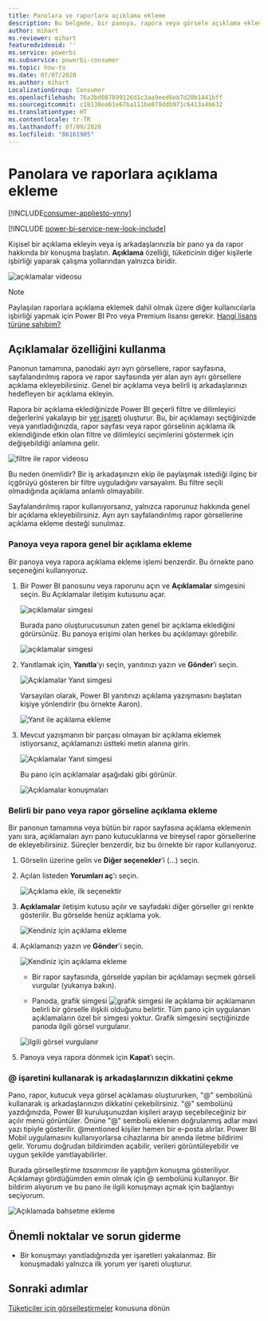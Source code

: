 ```yaml
---
title: Panolara ve raporlara açıklama ekleme
description: Bu belgede, bir panoya, rapora veya görsele açıklama ekleme ve birlikte çalıştığınız kişilerle konuşmak için açıklamaları kullanma işlemleri gösterilir.
author: mihart
ms.reviewer: mihart
featuredvideoid: ''
ms.service: powerbi
ms.subservice: powerbi-consumer
ms.topic: how-to
ms.date: 07/07/2020
ms.author: mihart
LocalizationGroup: Consumer
ms.openlocfilehash: 76a3bd087899126d1c3aa9eed6eb7d20b1441bff
ms.sourcegitcommit: c18130ea61e67ba111be870ddb971c6413a4b632
ms.translationtype: HT
ms.contentlocale: tr-TR
ms.lasthandoff: 07/09/2020
ms.locfileid: "86161905"
---
```

# <a name="add-comments-to-a-dashboard-or-report"></a>Panolara ve raporlara açıklama ekleme

[!INCLUDE[consumer-appliesto-ynny](../includes/consumer-appliesto-ynny.md)]

[!INCLUDE [power-bi-service-new-look-include](../includes/power-bi-service-new-look-include.md)]

Kişisel bir açıklama ekleyin veya iş arkadaşlarınızla bir pano ya da rapor hakkında bir konuşma başlatın. **Açıklama** özelliği, *tüketicinin* diğer kişilerle işbirliği yaparak çalışma yollarından yalnızca biridir. 

![açıklamalar videosu](media/end-user-comment/comment.gif)

> [!NOTE]
> Paylaşılan raporlara açıklama eklemek dahil olmak üzere diğer kullanıcılarla işbirliği yapmak için Power BI Pro veya Premium lisansı gerekir. [Hangi lisans türüne sahibim?](end-user-license.md)

## <a name="how-to-use-the-comments-feature"></a>Açıklamalar özelliğini kullanma
Panonun tamamına, panodaki ayrı ayrı görsellere, rapor sayfasına, sayfalandırılmış rapora ve rapor sayfasında yer alan ayrı ayrı görsellere açıklama ekleyebilirsiniz. Genel bir açıklama veya belirli iş arkadaşlarınızı hedefleyen bir açıklama ekleyin.  

Rapora bir açıklama eklediğinizde Power BI geçerli filtre ve dilimleyici değerlerini yakalayıp bir [yer işareti](end-user-bookmarks.md) oluşturur. Bu, bir açıklamayı seçtiğinizde veya yanıtladığınızda, rapor sayfası veya rapor görselinin açıklama ilk eklendiğinde etkin olan filtre ve dilimleyici seçimlerini göstermek için değişebildiği anlamına gelir.  

![filtre ile rapor videosu](media/end-user-comment/power-bi-comment.gif)

Bu neden önemlidir? Bir iş arkadaşınızın ekip ile paylaşmak istediği ilginç bir içgörüyü gösteren bir filtre uyguladığını varsayalım. Bu filtre seçili olmadığında açıklama anlamlı olmayabilir.

Sayfalandırılmış rapor kullanıyorsanız, yalnızca raporunuz hakkında genel bir açıklama ekleyebilirsiniz.  Ayrı ayrı sayfalandırılmış rapor görsellerine açıklama ekleme desteği sunulmaz.

### <a name="add-a-general-comment-to-a-dashboard-or-report"></a>Panoya veya rapora genel bir açıklama ekleme
Bir panoya veya rapora açıklama ekleme işlemi benzerdir.  Bu örnekte pano seçeneğini kullanıyoruz. 

1. Bir Power BI panosunu veya raporunu açın ve **Açıklamalar** simgesini seçin. Bu Açıklamalar iletişim kutusunu açar.

    ![açıklamalar simgesi](media/end-user-comment/power-bi-comments-icon.png)

    Burada pano oluşturucusunun zaten genel bir açıklama eklediğini görürsünüz.  Bu panoya erişimi olan herkes bu açıklamayı görebilir.

    ![açıklamalar simgesi](media/end-user-comment/power-bi-first-comment.png)

2. Yanıtlamak için, **Yanıtla**’yı seçin, yanıtınızı yazın ve **Gönder**’i seçin.  

    ![Açıklamalar Yanıt simgesi](media/end-user-comment/power-bi-comments-reply.png)

    Varsayılan olarak, Power BI yanıtınızı açıklama yazışmasını başlatan kişiye yönlendirir (bu örnekte Aaron). 

    ![Yanıt ile açıklama ekleme](media/end-user-comment/power-bi-respond.png)

 3. Mevcut yazışmanın bir parçası olmayan bir açıklama eklemek istiyorsanız, açıklamanızı üstteki metin alanına girin.

    ![Açıklamalar Yanıt simgesi](media/end-user-comment/power-bi-new-commenting.png)

    Bu pano için açıklamalar aşağıdaki gibi görünür.

    ![Açıklamalar konuşmaları](media/end-user-comment/power-bi-conversation.png)

### <a name="add-a-comment-to-a-specific-dashboard-or-report-visual"></a>Belirli bir pano veya rapor görseline açıklama ekleme
Bir panonun tamamına veya bütün bir rapor sayfasına açıklama eklemenin yanı sıra, açıklamaları ayrı pano kutucuklarına ve bireysel rapor görsellerine de ekleyebilirsiniz. Süreçler benzerdir, biz bu örnekte bir rapor kullanıyoruz.

1. Görselin üzerine gelin ve **Diğer seçenekler**’i (...) seçin.    
2. Açılan listeden **Yorumları aç**'ı seçin.

    ![Açıklama ekle, ilk seçenektir](media/end-user-comment/power-bi-comment-reports.png)  

3.  **Açıklamalar** iletişim kutusu açılır ve sayfadaki diğer görseller gri renkte gösterilir. Bu görselde henüz açıklama yok. 

    ![Kendiniz için açıklama ekleme](media/end-user-comment/power-bi-comments-column.png)  

4. Açıklamanızı yazın ve **Gönder**'i seçin.

    ![Kendiniz için açıklama ekleme](media/end-user-comment/power-bi-comment-logistics.png)  

    - Bir rapor sayfasında, görselde yapılan bir açıklamayı seçmek görseli vurgular (yukarıya bakın).

    - Panoda, grafik simgesi ![grafik simgesi ile açıklama](media/end-user-comment/power-bi-comment-chart-icon.png) bir açıklamanın belirli bir görselle ilişkili olduğunu belirtir. Tüm pano için uygulanan açıklamaların özel bir simgesi yoktur. Grafik simgesini seçtiğinizde panoda ilgili görsel vurgulanır.
    

    ![ilgili görsel vurgulanır](media/end-user-comment/power-bi-highlight.png)

5. Panoya veya rapora dönmek için **Kapat**’ı seçin.

### <a name="get-your-colleagues-attention-by-using-the--sign"></a>@ işaretini kullanarak iş arkadaşlarınızın dikkatini çekme
Pano, rapor, kutucuk veya görsel açıklaması oluştururken, "\@" sembolünü kullanarak iş arkadaşlarınızın dikkatini çekebilirsiniz.  "\@" sembolünü yazdığınızda, Power BI kuruluşunuzdan kişileri arayıp seçebileceğiniz bir açılır menü görüntüler. Önüne "\@" sembolü eklenen doğrulanmış adlar mavi yazı tipiyle gösterilir. @mentioned kişiler hemen bir e-posta alırlar. Power BI Mobil uygulamasını kullanıyorlarsa cihazlarına bir anında iletme bildirimi gelir. Yorumu doğrudan bildirimden açabilir, verileri görüntüleyebilir ve uygun şekilde yanıtlayabilirler.

Burada görselleştirme *tasarımcısı* ile yaptığım konuşma gösteriliyor. Açıklamayı gördüğümden emin olmak için @ sembolünü kullanıyor. Bir bildirim alıyorum ve bu pano ile ilgili konuşmayı açmak için bağlantıyı seçiyorum.  

![Açıklamada bahsetme ekleme](media/end-user-comment/power-bi-comment-convo.png)  

## <a name="considerations-and-troubleshooting"></a>Önemli noktalar ve sorun giderme

- Bir konuşmayı yanıtladığınızda yer işaretleri yakalanmaz. Bir konuşmadaki yalnızca ilk yorum yer işareti oluşturur.

## <a name="next-steps"></a>Sonraki adımlar
[Tüketiciler için görselleştirmeler](end-user-visualizations.md)   konusuna dönün  
<!--[Select a visualization to open a report](end-user-open-report.md)-->
